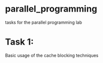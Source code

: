 # parallel_programming
tasks for the parallel programming lab


# Task 1:
Basic usage of the cache blocking techniques
